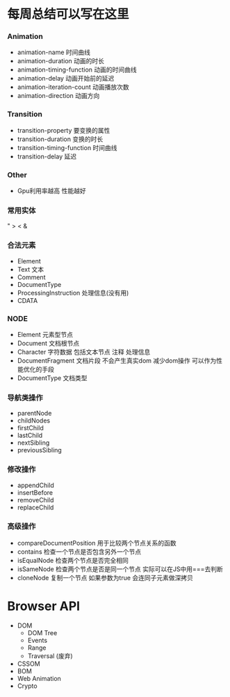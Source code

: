 # 每周总结可以写在这里
### Animation
- animation-name 时间曲线
- animation-duration 动画的时长
- animation-timing-function 动画的时间曲线
- animation-delay 动画开始前的延迟
- animation-iteration-count 动画播放次数
- animation-direction 动画方向
### Transition
- transition-property 要变换的属性
- transition-duration 变换的时长
- transition-timing-function 时间曲线
- transition-delay 延迟
### Other
- Gpu利用率越高 性能越好
### 常用实体
&quot;
&gt;
&lt;
&amp;
### 合法元素
- Element <tagName></tagName>
- Text 文本
- Comment  <!--注释-->
- DocumentType <!Doctype html>
- ProcessingInstruction <?a1?> 处理信息(没有用)
- CDATA <![CDATA[]]>
### NODE
- Element 元素型节点
- Document 文档根节点
- Character 字符数据 包括文本节点 注释 处理信息
- DocumentFragment 文档片段 不会产生真实dom 减少dom操作 可以作为性能优化的手段
- DocumentType 文档类型
### 导航类操作
- parentNode
- childNodes
- firstChild
- lastChild
- nextSibling
- previousSibling
### 修改操作
- appendChild
- insertBefore
- removeChild
- replaceChild
### 高级操作
- compareDocumentPosition 用于比较两个节点关系的函数
- contains 检查一个节点是否包含另外一个节点
- isEqualNode 检查两个节点是否完全相同
- isSameNode 检查两个节点是否是同一个节点 实际可以在JS中用===去判断
- cloneNode 复制一个节点 如果参数为true 会连同子元素做深拷贝
# Browser API
- DOM
  - DOM Tree
  - Events
  - Range
  - Traversal (废弃)
- CSSOM
- BOM
- Web Animation
- Crypto
